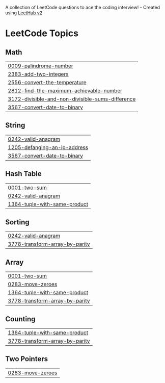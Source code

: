 A collection of LeetCode questions to ace the coding interview! - Created using [LeetHub v2](https://github.com/arunbhardwaj/LeetHub-2.0)
<!---LeetCode Topics Start-->
# LeetCode Topics
## Math
|  |
| ------- |
| [0009-palindrome-number](https://github.com/mnusrat786/Leet-Code/tree/master/0009-palindrome-number) |
| [2383-add-two-integers](https://github.com/mnusrat786/Leet-Code/tree/master/2383-add-two-integers) |
| [2556-convert-the-temperature](https://github.com/mnusrat786/Leet-Code/tree/master/2556-convert-the-temperature) |
| [2812-find-the-maximum-achievable-number](https://github.com/mnusrat786/Leet-Code/tree/master/2812-find-the-maximum-achievable-number) |
| [3172-divisible-and-non-divisible-sums-difference](https://github.com/mnusrat786/Leet-Code/tree/master/3172-divisible-and-non-divisible-sums-difference) |
| [3567-convert-date-to-binary](https://github.com/mnusrat786/Leet-Code/tree/master/3567-convert-date-to-binary) |
## String
|  |
| ------- |
| [0242-valid-anagram](https://github.com/mnusrat786/Leet-Code/tree/master/0242-valid-anagram) |
| [1205-defanging-an-ip-address](https://github.com/mnusrat786/Leet-Code/tree/master/1205-defanging-an-ip-address) |
| [3567-convert-date-to-binary](https://github.com/mnusrat786/Leet-Code/tree/master/3567-convert-date-to-binary) |
## Hash Table
|  |
| ------- |
| [0001-two-sum](https://github.com/mnusrat786/Leet-Code/tree/master/0001-two-sum) |
| [0242-valid-anagram](https://github.com/mnusrat786/Leet-Code/tree/master/0242-valid-anagram) |
| [1364-tuple-with-same-product](https://github.com/mnusrat786/Leet-Code/tree/master/1364-tuple-with-same-product) |
## Sorting
|  |
| ------- |
| [0242-valid-anagram](https://github.com/mnusrat786/Leet-Code/tree/master/0242-valid-anagram) |
| [3778-transform-array-by-parity](https://github.com/mnusrat786/Leet-Code/tree/master/3778-transform-array-by-parity) |
## Array
|  |
| ------- |
| [0001-two-sum](https://github.com/mnusrat786/Leet-Code/tree/master/0001-two-sum) |
| [0283-move-zeroes](https://github.com/mnusrat786/Leet-Code/tree/master/0283-move-zeroes) |
| [1364-tuple-with-same-product](https://github.com/mnusrat786/Leet-Code/tree/master/1364-tuple-with-same-product) |
| [3778-transform-array-by-parity](https://github.com/mnusrat786/Leet-Code/tree/master/3778-transform-array-by-parity) |
## Counting
|  |
| ------- |
| [1364-tuple-with-same-product](https://github.com/mnusrat786/Leet-Code/tree/master/1364-tuple-with-same-product) |
| [3778-transform-array-by-parity](https://github.com/mnusrat786/Leet-Code/tree/master/3778-transform-array-by-parity) |
## Two Pointers
|  |
| ------- |
| [0283-move-zeroes](https://github.com/mnusrat786/Leet-Code/tree/master/0283-move-zeroes) |
<!---LeetCode Topics End-->